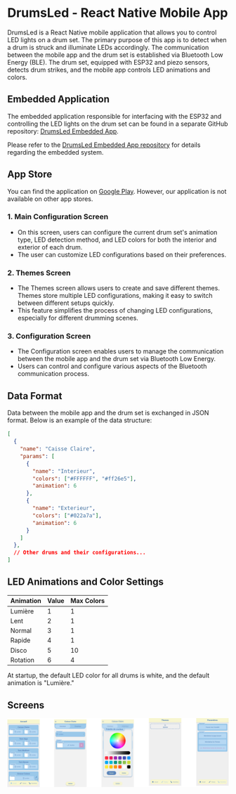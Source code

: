 # DrumsLed - React Native Mobile App

DrumsLed is a React Native mobile application that allows you to control LED lights on a drum set. The primary purpose of this app is to detect when a drum is struck and illuminate LEDs accordingly. The communication between the mobile app and the drum set is established via Bluetooth Low Energy (BLE). The drum set, equipped with ESP32 and piezo sensors, detects drum strikes, and the mobile app controls LED animations and colors.

## Embedded Application

The embedded application responsible for interfacing with the ESP32 and controlling the LED lights on the drum set can be found in a separate GitHub repository: [DrumsLed Embedded App](https://github.com/maxsans/DrumsLed-Embedded-App).

Please refer to the [DrumsLed Embedded App repository](https://github.com/maxsans/DrumsLed-Embedded-App) for details regarding the embedded system.

## App Store

You can find the application on [Google Play](https://play.google.com/store/apps/details?id=com.AppMCM.tunes&pli=1). However, our application is not available on other app stores.

### 1. Main Configuration Screen

- On this screen, users can configure the current drum set's animation type, LED detection method, and LED colors for both the interior and exterior of each drum.
- The user can customize LED configurations based on their preferences.

### 2. Themes Screen

- The Themes screen allows users to create and save different themes. Themes store multiple LED configurations, making it easy to switch between different setups quickly.
- This feature simplifies the process of changing LED configurations, especially for different drumming scenes.

### 3. Configuration Screen

- The Configuration screen enables users to manage the communication between the mobile app and the drum set via Bluetooth Low Energy.
- Users can control and configure various aspects of the Bluetooth communication process.

## Data Format

Data between the mobile app and the drum set is exchanged in JSON format. Below is an example of the data structure:

```json
[
  {
    "name": "Caisse Claire",
    "params": [
      {
        "name": "Interieur",
        "colors": ["#FFFFFF", "#ff26e5"],
        "animation": 6
      },
      {
        "name": "Exterieur",
        "colors": ["#022a7a"],
        "animation": 6
      }
    ]
  },
  // Other drums and their configurations...
]
```

## LED Animations and Color Settings

| Animation           | Value | Max Colors |
|---------------------|-------|------------|
| Lumière             | 1     | 1          |
| Lent                | 2     | 1          |
| Normal              | 3     | 1          |
| Rapide              | 4     | 1          |
| Disco               | 5     | 10         |
| Rotation            | 6     | 4          |

At startup, the default LED color for all drums is white, and the default animation is "Lumière."


## Screens

![alt text](https://github.com/maxsans/DrumsLed-Mobile-App/blob/main/assets/Presentation/Accueil.png?raw=true)

